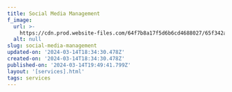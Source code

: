 ```yaml
---
title: Social Media Management
f_image:
  url: >-
    https://cdn.prod.website-files.com/64f7b8a17f5d6b6cd4688027/65f342a392d30b192e7025f2_STL-august2023-37.jpg
  alt: null
slug: social-media-management
updated-on: '2024-03-14T18:34:30.478Z'
created-on: '2024-03-14T18:34:30.478Z'
published-on: '2024-03-14T19:49:41.799Z'
layout: '[services].html'
tags: services
---
```



